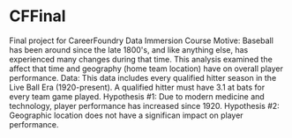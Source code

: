 # CFFinal
Final project for CareerFoundry Data Immersion Course
Motive: Baseball has been around since the late 1800's, and like anything else, has experienced many changes during that time. This analysis examined the affect that time and geography (home team location) have on overall player performance.
Data: This data includes every qualified hitter season in the Live Ball Era (1920-present). A qualified hitter must have 3.1 at bats for every team game played.
Hypothesis #1: Due to modern medicine and technology, player performance has increased since 1920.
Hypothesis #2: Geographic location does not have a significan impact on player performance.
